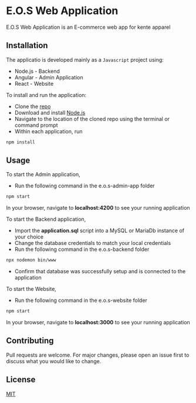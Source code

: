 # E.O.S Web Application

E.O.S Web Application is an E-commerce web app for kente apparel

## Installation
The applicatio is developed mainly as a ```Javascript``` project using:
- Node.js - Backend
- Angular - Admin Application
- React - Website

To install and run the application:

- Clone the [repo](https://github.com/kbbansi/E.O.S-Web-Application.git)
- Download and install [Node.js](https://nodejs.org/en/)
- Navigate to the location of the cloned repo using the terminal or command prompt
- Within each application, run 

```bash
npm install
```

## Usage
To start the Admin application, 
- Run the following command in the e.o.s-admin-app folder
```bash
npm start
```
In your browser, navigate to **localhost:4200** to see your running application

To start the Backend application, 
- Import the **application.sql** script into a MySQL or MariaDb instance of your choice
- Change the database credentials to match your local credentials
- Run the following command in the e.o.s-backend folder
```bash
npx nodemon bin/www
```
- Confirm that database was successfully setup and is connected to the application

To start the Website,
- Run the following command in the e.o.s-website folder
```bash
npm start
```
In your browser, navigate to **localhost:3000** to see your running application
## Contributing
Pull requests are welcome. For major changes, please open an issue first to discuss what you would like to change.

## License
[MIT](https://choosealicense.com/licenses/mit/)